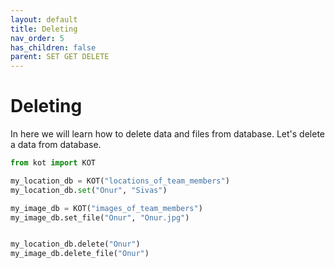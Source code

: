 ```yaml
---
layout: default
title: Deleting
nav_order: 5
has_children: false
parent: SET GET DELETE
---
```


# Deleting
In here we will learn how to delete data and files from database. Let's delete a data from database.

```python
from kot import KOT

my_location_db = KOT("locations_of_team_members")
my_location_db.set("Onur", "Sivas")

my_image_db = KOT("images_of_team_members")
my_image_db.set_file("Onur", "Onur.jpg")


my_location_db.delete("Onur")
my_image_db.delete_file("Onur")
```
